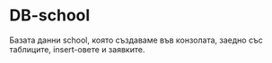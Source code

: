 # DB-school
Базата данни school, която създаваме във конзолата, заедно със таблиците, insert-овете и заявките.
